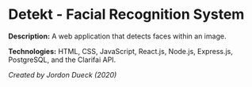 # Detekt - Facial Recognition System

**Description:** A web application that detects faces within an image.

**Technologies:** HTML, CSS, JavaScript, React.js, Node.js, Express.js, PostgreSQL, and the Clarifai API.

*Created by Jordon Dueck (2020)*
